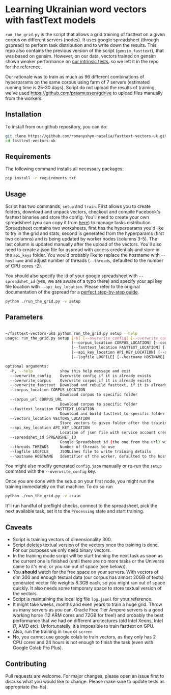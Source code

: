# Learning Ukrainian word vectors with fastText models

`run_the_grid.py` is the script that allows a grid training of fasttext on a given corpus on different servers (nodes). It uses google spreadsheet (through gspread) to perform task distribution and to write down the results. This repo also contains the previous version of the script (`gensim_fasttext`), that was based on gensim. However, on our data, vectors trained on gensim shown weaker performance on [our intrinsic tests](https://github.com/lang-uk/vecs), so we left it in the repo for the reference.

Our rationale was to train as much as 96 different combinations of hyperparams on the same corpus using farm of 7 servers (estimated running time is 25-30 days). Script do not upload the results of training, we've used https://github.com/prasmussen/gdrive to upload files manually from the workers. 

## Installation
To install from our github repository, you can do:
```bash
git clone https://github.com/romanyshyn-natalia/fasttext-vectors-uk.git
cd fasttext-vectors-uk
```

## Requirements
The following command installs all necessary packages:
```bash
pip install -r requirements.txt
```

## Usage
Script has two commands, `setup` and `train`. First allows you to create folders, download and unpack vectors, checkout and compile Facebook's fasttext binaries and store the config. You'll need to create your own spreadsheet (you can copy it from [here](https://docs.google.com/spreadsheets/d/150DjEZKCuJEcsCJWahWmhPkfHzn9pA-N3UIYYx7XM04/edit?usp=sharing)) to manage tasks distribution. Spreadsheet contains two worksheets, first has the hyperparams you'd like to try in the grid and stats, second is generated from the hyperparams (first two columns) and is being updated by worker nodes (columns 3-5). The last column is updated manually after the upload of the vectors. You'll also need to create a json file for gspread with access credentials and store in the `api_keys` folder. You would probably like to replace the hostname with `--hostname` and adjust number of threads (`--threads`, defaulted to the number of CPU cores -2).

You should also specify the id of your google spreadsheet with `--spreadshet_id` (yes, we are aware of a typo there) and specify your api key file location with `--api_key_location`. Please refer to the original documentation of the gspread for a [perfect step-by-step guide](https://docs.gspread.org/en/latest/oauth2.html#enable-api-access-for-a-project).

```bash
python ./run_the_grid.py -v setup
```

## Parameters
```bash

~/fasttext-vectors-uk$ python run_the_grid.py setup --help
usage: run_the_grid.py setup [-h] [--overwrite_config] [--overwrite_corpus] [--overwrite_fasttext]
                             [--corpus_location CORPUS_LOCATION] [--corpus_url CORPUS_URL]
                             [--fasttext_location FASTTEXT_LOCATION] [--vectors_location VECTORS_LOCATION]
                             [--api_key_location API_KEY_LOCATION] [--spreadshet_id SPREADSHET_ID] [--threads THREADS]
                             [--logfile LOGFILE] [--hostname HOSTNAME]

optional arguments:
  -h, --help            show this help message and exit
  --overwrite_config    Overwrite config if it is already exists
  --overwrite_corpus    Overwrite corpus if it is already exists
  --overwrite_fasttext  Download and rebuild fasttext, if it is already exists
  --corpus_location CORPUS_LOCATION
                        Download corpus to specific folder
  --corpus_url CORPUS_URL
                        Download corpus to specific folder
  --fasttext_location FASTTEXT_LOCATION
                        Download and build fasttext to specific folder
  --vectors_location VECTORS_LOCATION
                        Store vectors to given folder after the training
  --api_key_location API_KEY_LOCATION
                        Location of json file with service account credentials for google drive and spreadsheet
  --spreadshet_id SPREADSHET_ID
                        Google Spreadsheet id (the one from the url) with the spreadsheet of tasks and results
  --threads THREADS     Number of threads to use
  --logfile LOGFILE     JSONLines file to write training details
  --hostname HOSTNAME   Identifier of the worker, defaulted to the hostname
```
You might also modify generated `config.json` manually or re-run the `setup` command with the `--overwrite_config` key. 

Once you are done with the setup on your first node, you might run the training immediatelly on that machine.
To do so run 
```bash
python ./run_the_grid.py -v train
```

It'll run handful of preflight checks, connect to the spreadsheet, pick the next available task, set it to the `Processing` state and start training.

## Caveats
* Script is training vectors of dimensionality 300.
* Script deletes textual version of the vectors once the training is done. For our purposes we only need binary vectors.
* In the training mode script will be start training the next task as soon as the current one is finished (until there are no more tasks or the Universe came to it's end, or you ran out of space (see below)).
* You **should** watch for the free space on your servers. With vectors of dim 300 and enough textual data (our corpus has almost 20GB of texts) generated vector file weights 8.3GB each, so you might ran out of space quickly. It also needs some temporary space to store textual version of the vectors.
* Script is maintaining the local log file `log.jsonl` for your reference.
* It might take weeks, months and even years to train a huge grid. Throw as many servers as you can. Oracle Free Tier Ampere servers is a good working horse (12 ARM cores and 72GB for free!) and probably the best performance that we had on different arcitectures (old Intel Xeons, Intel i7, AMD etc). Unfortunatelly, it's impossible to train fasttext on GPU.
* Also, run the training in `tmux` or `screen`
* No, you cannot use google colab to train vectors, as they only has 2 CPU cores and 24 hours is not enough to finish the task (even with Google Colab Pro Plus).


## Contributing
Pull requests are welcome. For major changes, please open an issue first to discuss what you would like to change.
Please make sure to update tests as appropriate (ha-ha).

